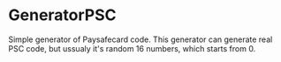 # GeneratorPSC
Simple generator of Paysafecard code. 
This generator can generate real PSC code, but ussualy it's random 16 numbers, which starts from 0.
